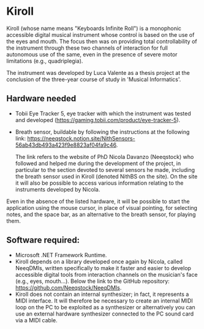 <h1>Kiroll</h1>

Kiroll (whose name means "Keyboards Infinite Roll")
is a monophonic accessible digital musical instrument whose control is based on the use of the eyes and mouth. 
The focus then was on providing total controllability of the instrument through these two channels of interaction 
for full autonomous use of the same, even in the presence of severe motor limitations (e.g., quadriplegia).

The instrument was developed by Luca Valente as a thesis project at the conclusion of the three-year course of study in 'Musical Informatics'.

<h2>Hardware needed</h2>

- Tobii Eye Tracker 5, eye tracker with which the instrument was tested and developed (https://gaming.tobii.com/product/eye-tracker-5).
- Breath sensor, buildable by following the instructions at the following link: https://neeqstock.notion.site/NithSensors-56ab43db493a423f9e8823af04fa9c46.

  The link refers to the website of PhD Nicola Davanzo (Neeqstock) who followed and helped me during the development of the project, in particular 
  to the section devoted to several sensors he made, including the breath sensor used in Kiroll (denoted NithBS on the site).
  On the site it will also be possible to access various information relating to the instruments developed by Nicola.

Even in the absence of the listed hardware, it will be possible to start the application using the mouse cursor, in place of visual pointing, 
for selecting notes, and the space bar, as an alternative to the breath sensor, for playing them.

<h2>Software required:</h2>

- Microsoft .NET Framework Runtime.
- Kiroll depends on a library developed once again by Nicola, called NeeqDMIs, 
written specifically to make it faster and easier to develop accessible digital tools
from interaction channels on the musician's face (e.g., eyes, mouth...). 
Below the link to the GitHub repository: https://github.com/Neeqstock/NeeqDMIs.
- Kiroll does not contain an internal synthesizer; in fact, it represents a MIDI interface. It will therefore be necessary to create an internal MIDI loop on the PC to be exploited as a synthesizer or alternatively you can use an external hardware synthesizer connected to the PC sound card via a MIDI cable.

